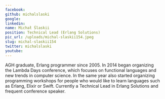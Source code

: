 ```yaml
---
facebook: 
github: michalslaski
google: 
linkedin: 
name: Michał Ślaskii
position: Technical Lead (Erlang Solutions)
pic_url: /uploads/michal-slaskii154.jpeg
slug: michal-slaskii154
twitter: michalslaski
youtube: 
---
```

<p>AGH graduate, Erlang programmer since 2005. In 2014 began organizing the Lambda Days conference, which focuses on functional languages and new trends in computer science. In the same year also started organizing programming workshops for people who would like to learn languages such as Erlang, Elixir or Swift. Currently a Technical Lead in Erlang Solutions and frequent conference speaker.</p>
